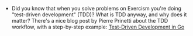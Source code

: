 - Did you know that when you solve problems on Exercism you're doing "test-driven development" (TDD)? What is TDD anyway, and why does it matter? There's a nice blog post by Pierre Prinetti about the TDD workflow, with a step-by-step example: [Test-Driven Development in Go](https://medium.com/@pierreprinetti/test-driven-development-in-go-baeab5adb468)
